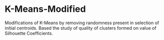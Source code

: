 # K-Means-Modified
Modifications of K-Means by removing randomness present in selection of initial centroids.
Based the study of quality of clusters formed on value of Silhouette Coefficients.
